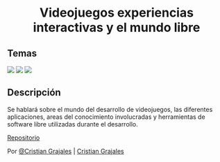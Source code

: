 <div align="center">

# Videojuegos experiencias interactivas y el mundo libre

</div>

## Temas

<p>

<img src="https://img.shields.io/badge/-Taller-white?style=for-the-badge&logo=Linux"/>

<img src="https://img.shields.io/badge/-Juegos-black?style=for-the-badge&logo=riotgames"/>

<img src="https://img.shields.io/badge/-opensource-black?style=for-the-badge&logo=opensourceinitiative"/>

</p>

## Descripción

Se hablará sobre el mundo del desarrollo de videojuegos, las diferentes aplicaciones, areas del conocimiento involucradas y herramientas de software libre utilizadas durante el desarrollo.

[Repositorio](https://github.com/Cristhian47/SkullDungeon)

Por [@Cristian Grajales](https://github.com/Cristhian47) | [Cristian Grajales](https://www.linkedin.com/in/cristhian-andres-grajales-perez-5b5426229/)
